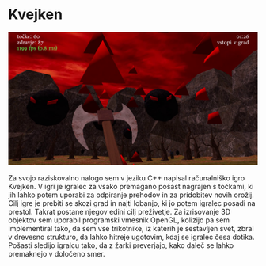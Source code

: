 ﻿# Kvejken

![game screenshot](screenshot.png)

Za svojo raziskovalno nalogo sem v jeziku C++ napisal računalniško igro Kvejken. V igri je 
igralec za vsako premagano pošast nagrajen s točkami, ki jih lahko potem uporabi za odpiranje 
prehodov in za pridobitev novih orožij. Cilj igre je prebiti se skozi grad in najti lobanjo, ki jo 
potem igralec posadi na prestol. Takrat postane njegov edini cilj preživetje. Za izrisovanje 3D 
objektov sem uporabil programski vmesnik OpenGL, kolizijo pa sem implementiral tako, da 
sem vse trikotnike, iz katerih je sestavljen svet, zbral v drevesno strukturo, da lahko hitreje 
ugotovim, kdaj se igralec česa dotika. Pošasti sledijo igralcu tako, da z žarki preverjajo, kako 
daleč se lahko premaknejo v določeno smer.
